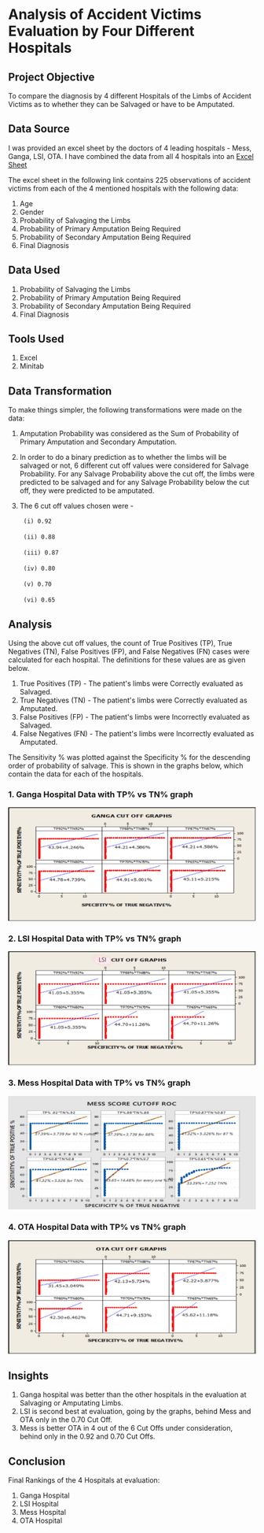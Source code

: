 # Analysis of Accident Victims Evaluation by Four Different Hospitals

## Project Objective

To compare the diagnosis by 4 different Hospitals of the Limbs of Accident Victims as to whether they can be Salvaged or have to be Amputated.

## Data Source

I was provided an excel sheet by the doctors of 4 leading hospitals - Mess, Ganga, LSI, OTA. I have combined the data from all 4 hospitals into an
<a href = "https://docs.google.com/spreadsheets/d/1YYBLJnrLSgD7jOrTILs2tOJVsBsBlw-4/edit#gid=1215070420"> Excel Sheet </a>

The excel sheet in the following link contains 225 observations of accident victims from each of the 4 mentioned hospitals with the following data:

1. Age
2. Gender
3. Probability of Salvaging the Limbs
4. Probability of Primary Amputation Being Required
5. Probability of Secondary Amputation Being Required
6. Final Diagnosis

## Data Used

1. Probability of Salvaging the Limbs
2. Probability of Primary Amputation Being Required
3. Probability of Secondary Amputation Being Required
4. Final Diagnosis

## Tools Used

1. Excel
2. Minitab

## Data Transformation

To make things simpler, the following transformations were made on the data:

1. Amputation Probability was considered as the Sum of Probability of Primary Amputation and Secondary Amputation. 
2. In order to do a binary prediction as to whether the limbs will be salvaged or not, 6 different cut off values were considered for Salvage Probability. For any Salvage Probability above the cut off, the limbs were predicted to be salvaged and for any Salvage Probability below the cut off, they were predicted to be amputated.
3. The 6 cut off values chosen were - 

        (i) 0.92
        
        (ii) 0.88
        
        (iii) 0.87
        
        (iv) 0.80
        
        (v) 0.70
        
        (vi) 0.65

## Analysis

Using the above cut off values, the count of True Positives (TP), True Negatives (TN), False Positives (FP), and False Negatives (FN) cases were calculated for each hospital. The definitions for these values are as given below.

1. True Positives (TP) - The patient's limbs were Correctly evaluated as Salvaged.
2. True Negatives (TN) - The patient's limbs were Correctly evaluated as Amputated.
3. False Positives (FP) - The patient's limbs were Incorrectly evaluated as Salvaged.
4. False Negatives (FN) - The patient's limbs were Incorrectly evaluated as Amputated.

The Sensitivity % was plotted against the Specificity % for the descending order of probability of salvage. This is shown in the graphs below, which contain the data for each of the hospitals.

### 1. Ganga Hospital Data with TP% vs TN% graph

![alt text](https://raw.githubusercontent.com/rahulshankariyer/Hospital_Data_Project/main/Ganga%20Hospital%20Data%20with%20TP%25%20vs%20TN%25%20graph.png)

### 2. LSI Hospital Data with TP% vs TN% graph

![alt text](https://raw.githubusercontent.com/rahulshankariyer/Hospital_Data_Project/main/LSI%20Hospital%20Data%20with%20TP%25%20vs%20TN%25%20graph.png)

### 3. Mess Hospital Data with TP% vs TN% graph

![alt text](https://raw.githubusercontent.com/rahulshankariyer/Hospital_Data_Project/main/Mess%20Hospital%20Data%20with%20TP%25%20vs%20TN%25%20graph.png)

### 4. OTA Hospital Data with TP% vs TN% graph

![alt text](https://raw.githubusercontent.com/rahulshankariyer/Hospital_Data_Project/main/OTA%20Hospital%20Data%20with%20TP%25%20vs%20TN%25%20graph.png)

## Insights

1. Ganga hospital was better than the other hospitals in the evaluation at Salvaging or Amputating Limbs. 
2. LSI is second best at evaluation, going by the graphs, behind Mess and OTA only in the 0.70 Cut Off. 
3. Mess is better OTA in 4 out of the 6 Cut Offs under consideration, behind only in the 0.92 and 0.70 Cut Offs.

## Conclusion

Final Rankings of the 4 Hospitals at evaluation:

1. Ganga Hospital
2. LSI Hospital
3. Mess Hospital
4. OTA Hospital
